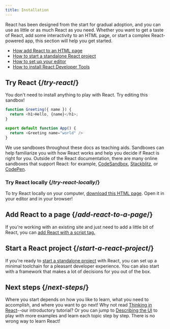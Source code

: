```yaml
---
title: Installation
---
```


<Intro>

React has been designed from the start for gradual adoption, and you can use as little or as much React as you need. Whether you want to get a taste of React, add some interactivity to an HTML page, or start a complex React-powered app, this section will help you get started.

</Intro>

<YouWillLearn>

* [How add React to an HTML page](/learn/add-react-to-a-website)
* [How to start a standalone React project](/learn/start-a-new-react-project)
* [How to set up your editor](/learn/editor-setup)
* [How to install React Developer Tools](/learn/react-developer-tools)

</YouWillLearn>

## Try React {/*try-react*/}

You don't need to install anything to play with React. Try editing this sandbox!

<Sandpack>

```js
function Greeting({ name }) {
  return <h1>Hello, {name}</h1>;
}

export default function App() {
  return <Greeting name="world" />
}
```

</Sandpack>

We use sandboxes throughout these docs as teaching aids. Sandboxes can help familiarize you with how React works and help you decide if React is right for you. Outside of the React documentation, there are many online sandboxes that support React: for example, [CodeSandbox](https://codesandbox.io/s/new), [Stackblitz](https://stackblitz.com/fork/react), or [CodePen](
https://codepen.io/pen/?template=wvdqJJm).

### Try React locally {/*try-react-locally*/}

To try React locally on your computer, [download this HTML page](https://raw.githubusercontent.com/reactjs/reactjs.org/main/static/html/single-file-example.html). Open it in your editor and in your browser!

## Add React to a page {/*add-react-to-a-page*/}

If you're working with an existing site and just need to add a little bit of React, you can [add React with a script tag.](/learn/add-react-to-a-website)

## Start a React project {/*start-a-react-project*/}

If you're ready to [start a standalone project](/learn/start-a-new-react-project) with React, you can set up a minimal toolchain for a pleasant developer experience. You can also start with a framework that makes a lot of decisions for you out of the box.

## Next steps {/*next-steps*/}

Where you start depends on how you like to learn, what you need to accomplish, and where you want to go next! Why not read [Thinking in React](/learn/thinking-in-react)--our introductory tutorial? Or you can jump to [Describing the UI](/learn/describing-the-ui) to play with more examples and learn each topic step by step. There is no wrong way to learn React!
